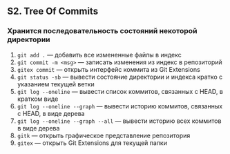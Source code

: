 ## S2. Tree Of Commits
### Хранится последовательность состояний некоторой директории
1. `git add .` — добавить все измененные файлы в индекс
2. `git commit -m <msg>` — записать изменения из индекс в репозиторий
3. `gitex commit` — открыть интерфейс коммита из Git Extensions
4. `git status -sb` — вывести состояние директории и индекса кратко с указанием текущей ветки
5. `git log --oneline` — вывести список коммитов, связанных с HEAD, в кратком виде
6. `git log --oneline --graph` — вывести историю коммитов, связанных с HEAD, в виде дерева
7. `git log --oneline --graph --all` — вывести историю всех коммитов в виде дерева
8. `gitk` — открыть графическое представление репозитория
9. `gitex` — открыть Git Extensions для текущей папки
